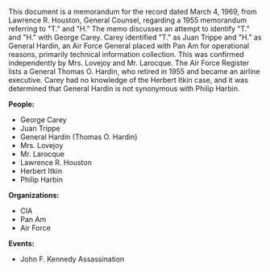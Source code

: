 This document is a memorandum for the record dated March 4, 1969, from Lawrence R. Houston, General Counsel, regarding a 1955 memorandum referring to "T." and "H." The memo discusses an attempt to identify "T." and "H." with George Carey. Carey identified "T." as Juan Trippe and "H." as General Hardin, an Air Force General placed with Pan Am for operational reasons, primarily technical information collection. This was confirmed independently by Mrs. Lovejoy and Mr. Larocque. The Air Force Register lists a General Thomas O. Hardin, who retired in 1955 and became an airline executive. Carey had no knowledge of the Herbert Itkin case, and it was determined that General Hardin is not synonymous with Philip Harbin.

**People:**

*   George Carey
*   Juan Trippe
*   General Hardin (Thomas O. Hardin)
*   Mrs. Lovejoy
*   Mr. Larocque
*   Lawrence R. Houston
*   Herbert Itkin
*   Philip Harbin

**Organizations:**

*   CIA
*   Pan Am
*   Air Force

**Events:**

*   John F. Kennedy Assassination
